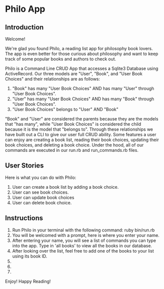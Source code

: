# Philo App

## Introduction

Welcome!

We're glad you found Philo, a reading list app for philosophy book lovers.  The app is even better for those curious about philosophy and want to keep track of some popular books and authors to check out.

Philo is a Command Line CRUD App that accesses a Sqlite3 Database using ActiveRecord. Our three models are "User", "Book", and "User Book Choices" and their relationships are as follows:

1. "Book" has many "User Book Choices" AND has many "User" through "User Book Choices".
2. "User" has many "User Book Choices" AND has many "Book" through "User Book Choices".
3. "User Book Choices" belongs to "User" AND "Book"

"Book" and "User" are considered the parents because they are the models that "has many", while "User Book Choices" is considered the child because it is the model that "belongs to".  Through these relationships we have built out a CLI to give our user full CRUD ability. Some features a user can enjoy are creating a book list, reading their book choices, updating their book choices, and deleting a book choice. Under the hood, all of our commands are executed in our run.rb and run_commands.rb files.

## User Stories

Here is what you can do with Philo:

1. User can create a book list by adding a book choice.
2. User can see book choices.
3. User can update book choices
4. User can delete book choice.


## Instructions

1. Run Philo in your terminal with the following command: ruby bin/run.rb
2. You will be welcomed with a prompt, here is where you enter your name.
3. After entering your name, you will see a list of commands you can type into the app.  Type in 'all books' to view all the books in our database.
4. After looking over the list, feel free to add one of the books to your list using its book ID.
5.
6.
7.

Enjoy! Happy Reading!
